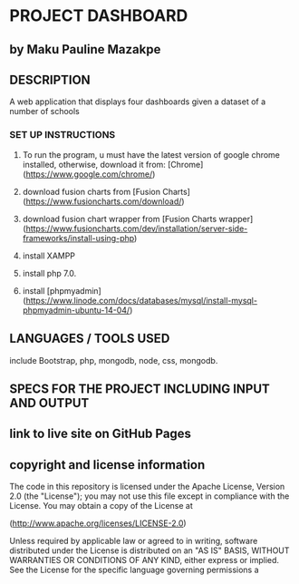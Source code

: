 # PROJECT DASHBOARD

## by Maku Pauline Mazakpe

## DESCRIPTION

A web application that displays four dashboards given a dataset of a number of schools

### SET UP INSTRUCTIONS

1. To run the program, u must have the latest version of google chrome installed, otherwise, download it from: [Chrome] (https://www.google.com/chrome/)

2. download fusion charts from [Fusion Charts] (https://www.fusioncharts.com/download/)

3. download fusion chart wrapper from [Fusion Charts wrapper] (https://www.fusioncharts.com/dev/installation/server-side-frameworks/install-using-php)

4. install XAMPP

5. install php 7.0.

6. install [phpmyadmin] (https://www.linode.com/docs/databases/mysql/install-mysql-phpmyadmin-ubuntu-14-04/)

## LANGUAGES / TOOLS USED

include Bootstrap, php, mongodb, node, css, mongodb.

## SPECS FOR THE PROJECT INCLUDING INPUT AND OUTPUT



## link to live site on GitHub Pages



## copyright and license information

The code in this repository is licensed under the Apache License, Version 2.0 (the "License");
you may not use this file except in compliance with the License.
You may obtain a copy of the License at

(http://www.apache.org/licenses/LICENSE-2.0)

Unless required by applicable law or agreed to in writing, software
distributed under the License is distributed on an "AS IS" BASIS,
WITHOUT WARRANTIES OR CONDITIONS OF ANY KIND, either express or implied.
See the License for the specific language governing permissions a
